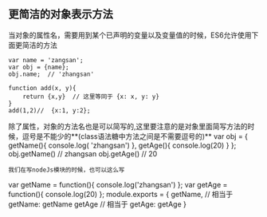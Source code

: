 更简洁的对象表示方法
-
当对象的属性名，需要用到某个已声明的变量以及变量值的时候，ES6允许使用下面更简洁的方法
```
var name = 'zangsan';
var obj = {name};
obj.name;  // 'zhangsan'

function add(x, y){
	return {x,y}  // 这里等同于 {x: x, y: y}
}
add(1,2)//  {x:1, y:2};
```
除了属性，对象的方法名也是可以简写的,这里要注意的是对象里面简写方法的时候，逗号是不能少的**(class语法糖中方法之间是不需要逗号的)**
var obj = {
	getName(){
		console.log( 'zhangsan')
	},
	getAge(){
		console.log(20)
	}
};
obj.getName() 	// zhangsan
obj.getAge() 	// 20
```
我们在写nodeJs模块的时候，也可以这么写
```
var getName = function(){
	console.log('zhangsan')
};
var getAge = function(){
	console.log(20)
};
module.exports = {
	getName,    //  相当于 getName: getName
	getAge		//  相当于 getAge: getAge
}
```

